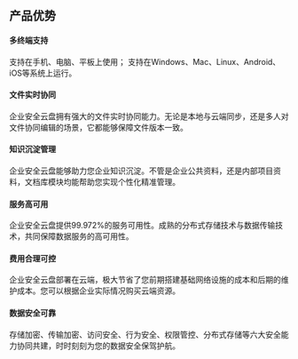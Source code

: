 ## 产品优势
#### 多终端支持

支持在手机、电脑、平板上使用；
支持在Windows、Mac、Linux、Android、iOS等系统上运行。

#### 文件实时协同

企业安全云盘拥有强大的文件实时协同能力。无论是本地与云端同步，还是多人对文件协同编辑的场景，它都能够保障文件版本一致。

#### 知识沉淀管理

企业安全云盘能够助力您企业知识沉淀。不管是企业公共资料，还是内部项目资料，文档库模块均能帮助您实现个性化精准管理。

#### 服务高可用

企业安全云盘提供99.972%的服务可用性。成熟的分布式存储技术与数据传输技术，共同保障数据服务的高可用性。

#### 费用合理可控

企业安全云盘部署在云端，极大节省了您前期搭建基础网络设施的成本和后期的维护成本。您可以根据企业实际情况购买云端资源。

#### 数据安全可靠

存储加密、传输加密、访问安全、行为安全、权限管控、分布式存储等六大安全能力协同共建，时时刻刻为您的数据安全保驾护航。
